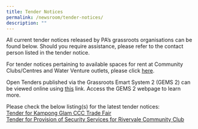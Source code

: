 ```yaml
---
title: Tender Notices
permalink: /newsroom/tender-notices/
description: ""
---
```

All current tender notices released by PA’s grassroots organisations can be found below. Should you require assistance, please refer to the contact person listed in the tender notice.

For tender notices pertaining to available spaces for rent at Community Clubs/Centres and Water Venture outlets, please click [here](/our-network/community-clubs/rentals).

Open Tenders published via the Grassroots Emart System 2 (GEMS 2) can be viewed online using [this](https://gems.pa.gov.sg/account/vendors) link. Access the GEMS 2 webpage to learn more.
<br>

Please check the below listing(s) for the latest tender notices: <br>[Tender for Kampong Glam CCC Trade Fair](/tender-details/kgccctf)<br>[Tender for Provision of Security Services for Rivervale Community Club](/tender-details/rivervaleccsecurityservices/)<br>